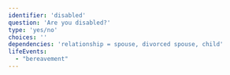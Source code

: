 ```yaml
---
identifier: 'disabled'
question: 'Are you disabled?'
type: 'yes/no'
choices: ''
dependencies: 'relationship = spouse, divorced spouse, child'
lifeEvents: 
  - "bereavement"
---
```


